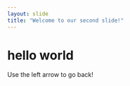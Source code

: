 ```yaml
---
layout: slide
title: "Welcome to our second slide!"
---
```

# hello world 
Use the left arrow to go back!
